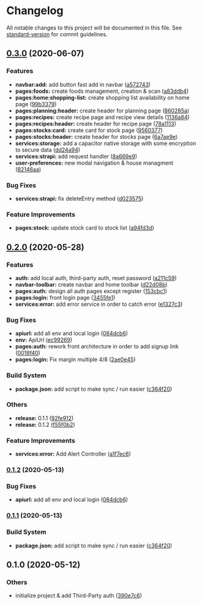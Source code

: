 # Changelog

All notable changes to this project will be documented in this file. See [standard-version](https://github.com/conventional-changelog/standard-version) for commit guidelines.

## [0.3.0](https://github.com/Cook-Up/cookup/compare/v0.2.0...v0.3.0) (2020-06-07)


### Features

* **navbar:add:** add button fast add in navbar ([a572743](https://github.com/Cook-Up/cookup/commit/a5727432ab9265f9c5a6379e05f58c56df333e67))
* **pages:foods:** create foods management, creation & scan ([a83ddb4](https://github.com/Cook-Up/cookup/commit/a83ddb4f95a1d11e82400b7340620dbdd72dd55e))
* **pages:home:shopping-list:** create shopping list availability on home page ([99b3379](https://github.com/Cook-Up/cookup/commit/99b337960fcf60ee4dcf6a7ff7dd35a42d1b31bb))
* **pages:planning:header:** create header for planning page ([860285a](https://github.com/Cook-Up/cookup/commit/860285af3e6e9d3a5226fd470b04b77189f96536))
* **pages:recipes:** create recipe page and recipe view details ([1136a84](https://github.com/Cook-Up/cookup/commit/1136a8432e85a5ef298cbdbb2896b949be332aab))
* **pages:recipes:header:** create header for recipe page ([78a1113](https://github.com/Cook-Up/cookup/commit/78a1113a576d466a06a6bdf081010952f5de834d))
* **pages:stocks:card:** create card for stock page ([9560377](https://github.com/Cook-Up/cookup/commit/9560377570e94b0b8aa2d39fa078b0053523d1bb))
* **pages:stocks:header:** create header for stocks page ([6a7ae9e](https://github.com/Cook-Up/cookup/commit/6a7ae9e0e0e67131dceeddb84e5463b6555482b4))
* **services:storage:** add a capacitor native storage with some encryption to secure data ([dd24a94](https://github.com/Cook-Up/cookup/commit/dd24a94c8a8436155eb5a58e1b71ddb73ef52e4d))
* **services:strapi:** add request handler ([8a669e9](https://github.com/Cook-Up/cookup/commit/8a669e9a557c4b7bccc1cd9dcd5dc8d174cc14b9))
* **user-preferences:** new modal navigation & house managment ([82146aa](https://github.com/Cook-Up/cookup/commit/82146aa659330310e817804dde242ae93f2ae423))


### Bug Fixes

* **services:strapi:** fix deleteEntry method ([d023575](https://github.com/Cook-Up/cookup/commit/d023575dc566a89112f14da9e0d2a579aa2749e8))


### Feature Improvements

* **pages:stock:** update stock card to stock list ([a94fd3d](https://github.com/Cook-Up/cookup/commit/a94fd3df4123e93fe2e5d7d36bcfab86b60e7491))

## [0.2.0](https://github.com/Cook-Up/cookup/compare/v0.1.0...v0.2.0) (2020-05-28)


### Features

* **auth:** add local auth, third-party auth, reset password ([a211c59](https://github.com/Cook-Up/cookup/commit/a211c5967bc78e0a50185140c54b9c3ae2c7d829))
* **navbar-toolbar:** create navbar and home toolbar ([d22d08b](https://github.com/Cook-Up/cookup/commit/d22d08b6d1b598732d646f4f3b8fc2cfbb415935))
* **pages:auth:** design all auth pages except register ([153cbc1](https://github.com/Cook-Up/cookup/commit/153cbc1df739b446e0b1ab104648b7b72ac624c6))
* **pages:login:** front login page ([3455fe1](https://github.com/Cook-Up/cookup/commit/3455fe16705d4cabb77ee5ba8a54cc954be729fc))
* **services:error:** add error service in order to catch error ([e1327c3](https://github.com/Cook-Up/cookup/commit/e1327c3a8b80f097872ed8cdc57f79c543377d23))


### Bug Fixes

* **apiurl:** add all env and local login ([084dcb6](https://github.com/Cook-Up/cookup/commit/084dcb6826a43d332ad484f5608f0af6ea3f9586))
* **env:** ApiUrl ([ec99269](https://github.com/Cook-Up/cookup/commit/ec9926908dccb1e5a362f3892b5e464d6745fe30))
* **pages:auth:** rework front architecture in order to add signup link ([0018f40](https://github.com/Cook-Up/cookup/commit/0018f407f91459cb920817d4758d15d8d526b827))
* **pages:login:** Fix margin multiple 4/8 ([2ae0e45](https://github.com/Cook-Up/cookup/commit/2ae0e454f657979eec4ff6f8240b15ad2c79a689))


### Build System

* **package.json:** add script to make sync / run easier ([c364f20](https://github.com/Cook-Up/cookup/commit/c364f20630a1841288ef934cd77bd93417de81a3))


### Others

* **release:** 0.1.1 ([92fe912](https://github.com/Cook-Up/cookup/commit/92fe912550c261c95368f82fe9b3a1f35490d4ac))
* **release:** 0.1.2 ([f55f0b2](https://github.com/Cook-Up/cookup/commit/f55f0b2f9ae6872d28b2406e79722af9c8a6b0d9))


### Feature Improvements

* **services:error:** Add Alert Controller ([a1f7ec6](https://github.com/Cook-Up/cookup/commit/a1f7ec660fabce975e18451f4d6249b6f0afe845))

### [0.1.2](https://github.com/Cook-Up/cookup/compare/v0.1.1...v0.1.2) (2020-05-13)


### Bug Fixes

* **apiurl:** add all env and local login ([084dcb6](https://github.com/Cook-Up/cookup/commit/084dcb6826a43d332ad484f5608f0af6ea3f9586))

### [0.1.1](https://github.com/Cook-Up/cookup/compare/v0.1.0...v0.1.1) (2020-05-13)


### Build System

* **package.json:** add script to make sync / run easier ([c364f20](https://github.com/Cook-Up/cookup/commit/c364f20630a1841288ef934cd77bd93417de81a3))

## 0.1.0 (2020-05-12)


### Others

* initialize project & add Third-Party auth ([390e7c6](https://github.com/Cook-Up/cookup/commit/390e7c63a1950297601710496cb1aea2de79e0a4))
